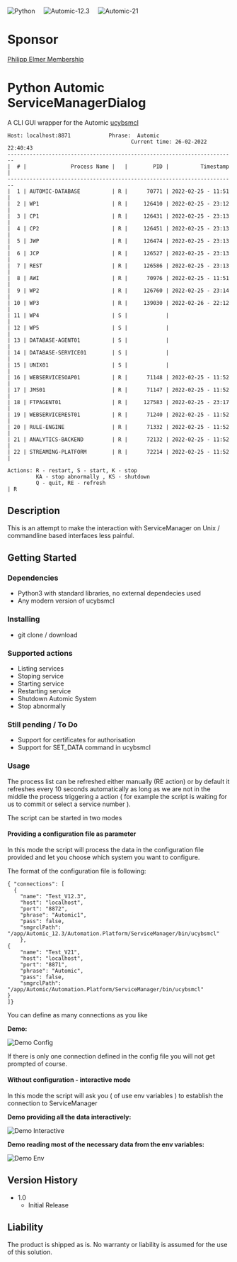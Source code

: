 ![Python](https://img.shields.io/badge/python-3-blue) &nbsp;  &nbsp;
![Automic-12.3](https://img.shields.io/badge/automic-12.3-orange) &nbsp;  &nbsp;
![Automic-21](https://img.shields.io/badge/automic-21-orange)  


# Sponsor
 [Philipp Elmer Membership](https://membership.philippelmer.com) 

# Python Automic ServiceManagerDialog

A CLI GUI wrapper for the Automic [ucybsmcl](https://docs.automic.com/documentation/webhelp/english/AA/21.0/DOCU/21.0/Automic%20Automation%20Guides/Content/ServiceManager/ServiceManager_CLI.htm)


```
Host: localhost:8871			Phrase:  Automic
                                       Current time: 26-02-2022 22:40:43
------------------------------------------------------------------------
|  # |              Process Name |   |        PID |          Timestamp | 
------------------------------------------------------------------------
|  1 | AUTOMIC-DATABASE          | R |      70771 | 2022-02-25 - 11:51 | 
|  2 | WP1                       | R |     126410 | 2022-02-25 - 23:12 | 
|  3 | CP1                       | R |     126431 | 2022-02-25 - 23:13 | 
|  4 | CP2                       | R |     126451 | 2022-02-25 - 23:13 | 
|  5 | JWP                       | R |     126474 | 2022-02-25 - 23:13 | 
|  6 | JCP                       | R |     126527 | 2022-02-25 - 23:13 | 
|  7 | REST                      | R |     126586 | 2022-02-25 - 23:13 | 
|  8 | AWI                       | R |      70976 | 2022-02-25 - 11:51 | 
|  9 | WP2                       | R |     126760 | 2022-02-25 - 23:14 | 
| 10 | WP3                       | R |     139030 | 2022-02-26 - 22:12 | 
| 11 | WP4                       | S |            |                    | 
| 12 | WP5                       | S |            |                    | 
| 13 | DATABASE-AGENT01          | S |            |                    | 
| 14 | DATABASE-SERVICE01        | S |            |                    | 
| 15 | UNIX01                    | S |            |                    | 
| 16 | WEBSERVICESOAP01          | R |      71148 | 2022-02-25 - 11:52 | 
| 17 | JMS01                     | R |      71147 | 2022-02-25 - 11:52 | 
| 18 | FTPAGENT01                | R |     127583 | 2022-02-25 - 23:17 | 
| 19 | WEBSERVICEREST01          | R |      71240 | 2022-02-25 - 11:52 | 
| 20 | RULE-ENGINE               | R |      71332 | 2022-02-25 - 11:52 | 
| 21 | ANALYTICS-BACKEND         | R |      72132 | 2022-02-25 - 11:52 | 
| 22 | STREAMING-PLATFORM        | R |      72214 | 2022-02-25 - 11:52 | 

Actions: R - restart, S - start, K - stop
         KA - stop abnormally , KS - shutdown 
         Q - quit, RE - refresh
| R
```


## Description

This is an attempt to make the interaction with ServiceManager on Unix / commandline based interfaces less painful.

## Getting Started

### Dependencies

* Python3 with standard libraries, no external dependecies used
* Any modern version of ucybsmcl

### Installing

* git clone / download

### Supported actions

* Listing services
* Stoping service
* Starting service
* Restarting service
* Shutdown Automic System
* Stop abnormally

### Still pending / To Do

* Support for certificates for authorisation
* Support for SET_DATA command in ucybsmcl

### Usage

The process list can be refreshed either manually (RE action) or by default it refreshes every 10 seconds automatically as long as we are not in the middle the process triggering a action ( for example the script is waiting for us to commit or select a service number ).

The script can be started in two modes

####  Providing a configuration file as parameter

In this mode the script will process the data in the configuration file provided and let you choose which system you want to configure. 

The format of the configuration file is following:

```
{ "connections": [
  {
    "name": "Test_V12.3",
    "host": "localhost",
    "port": "8872",
    "phrase": "Automic1",
    "pass": false,
    "smgrclPath": "/app/Automic_12.3/Automation.Platform/ServiceManager/bin/ucybsmcl"
    },
{
    "name": "Test_V21",
    "host": "localhost",
    "port": "8871",
    "phrase": "Automic",
    "pass": false,
    "smgrclPath": "/app/Automic/Automation.Platform/ServiceManager/bin/ucybsmcl"
}
]}
```

You can define as many connections as you like

**Demo:**

![Demo Config](demos/pasdi_config.gif)


If there is only one connection defined in the config file you will not get prompted of course. 



#### Without configuration - interactive mode

In this mode the script will ask you ( of use env variables ) to establish the connection to ServiceManager

**Demo providing all the data interactively:**

![Demo Interactive](demos/pasdi_interactive.gif)


**Demo reading most of the necessary data from the env variables:**

![Demo Env](demos/pasdi_env.gif)


## Version History

* 1.0
    * Initial Release


## Liability

The product is shipped as is. No warranty or liability is assumed for the use of this solution.